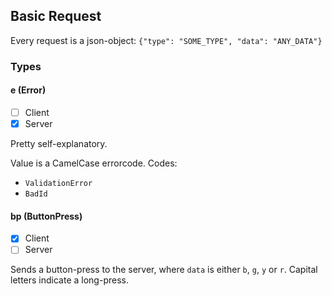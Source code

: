 ## Basic Request

Every request is a json-object: `{"type": "SOME_TYPE", "data": "ANY_DATA"}`

### Types

#### e (Error)

- [ ] Client
- [x] Server

Pretty self-explanatory.

Value is a CamelCase errorcode.
Codes:

- `ValidationError`
- `BadId`

#### bp (ButtonPress)

- [x] Client
- [ ] Server

Sends a button-press to the server, where `data` is either `b`, `g`, `y` or `r`. Capital letters indicate a long-press.
